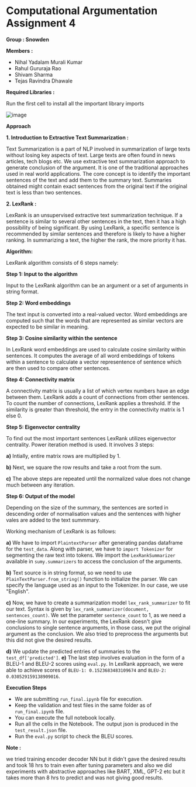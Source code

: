 # Computational Argumentation Assignment 4
**Group : Snowden**

**Members :**

* Nihal Yadalam Murali Kumar
* Rahul Gururaja Rao
* Shivam Sharma
* Tejas Ravindra Dhawale

**Required Libraries :**

Run the first cell to install all the important library imports

![image](https://user-images.githubusercontent.com/26580082/125171353-1786b880-e1b4-11eb-8bf4-b72f6970aa89.png)
    
**Approach**

**1. Introduction to Extractive Text Summarization :**

Text Summarization is a part of NLP involved in summarization of large texts without losing key aspects of text. Large texts are often found in news articles, tech blogs etc.
We use extractive text summarization approach to generate conclusion of the argument. It is one of the traditional approaches used in real world applications. The core concept is to identify the important sentences of the text and add them to the summary text. Summaries obtained might contain exact sentences from the original text if the original text is less than two sentences.

**2. LexRank :**

LexRank is an unsupervised extractive text summarization technique. If a sentence is similar to several other sentences in the text, then it has a high possibility of being significant. By using LexRank, a specific sentence is recommended by similar sentences and therefore is likely to have a higher ranking. In summarizing a text, the higher the rank, the more priority it has.

**Algorithm:**

LexRank algorithm consists of 6 steps namely:

**Step 1: Input to the algorithm**

Input to the LexRank algorithm can be an argument or a set of arguments in string format.

**Step 2: Word embeddings**

The text input is converted into a real-valued vector. Word embeddings are computed such that the words that are represented as similar vectors are expected to be similar in meaning.

**Step 3: Cosine similarity within the sentence**

In LexRank word embeddings are used to calculate cosine similarity within sentences. It computes the average of all word embeddings of tokens within a sentence to calculate a vector representence of sentence which are then used to compare other sentences.

**Step 4: Connectivity matrix**

A connectivity matrix is usually a list of which vertex numbers have an edge between them. LexRank adds a count of connections from other sentences. To count the number of connections, LexRank applies a threshold. If the similarity is greater than threshold, the entry in the connectivity matrix is 1 else 0.

**Step 5: Eigenvector centrality**

To find out the most important sentences LexRank utilizes eigenvector centrality. Power iteration method is used. It involves 3 steps:

**a)** Intially, entire matrix rows are  multiplied by 1.

**b)** Next, we square the row results and take a root from the sum.

**c)** The above steps are repeated until the normalized value does not change much between any iteration.

**Step 6: Output of the model**

Depending on the size of the summary, the sentences are sorted in descending order of normalisation values and the sentences with higher vales are added to the text summmary.

Working mechanism of LexRank is as follows:

**a)** We have to import `PlaintextParser` after generating pandas dataframe for the `test_data`. Along with parser, we have to `import Tokenizer` for segmenting the raw text into tokens. We import the `LexRankSummarizer` available in `sumy.summarizers` to access the conclusion of the arguments.

**b)** Text source is in string format, so we need to use `PlainTextParser.from_string()` function to initialize the parser. We can specify the language used as an input to the Tokenizer. In our case, we use "English".

**c)** Now, we have to create a summarization model `lex_rank_summarizer` to fit our text. Syntax is given by `lex_rank_summarizer(document, sentences_count)`. We set the parameter `sentence_count` to 1, as we need a one-line summary. In our experiments, the LexRank doesn't give conclusions to single sentence arguments, in those cass, we put the original argument as the conclusion. We also tried to preprocess the arguments but this did not give the desired results.

**d)** We update the predicted entries of summaries to the `test_df['predicted']`. 
**e)** The last step involves evaluation in the form of a BLEU-1 and BLEU-2 scores using `eval.py`. In LexRank approach, we were able to achieve scores of `BLEU-1: 0.1523683483109674` and `BLEU-2: 0.030529159138909016`.

**Execution Steps**
- We are submitting `run_final.ipynb` file for execution.
- Keep the validation and test files in the same folder as of `run_final.ipynb` file.
- You can execute the full notebook locally.
- Run all the cells in the Notebook. The output json is produced in the `test_result.json` file.
- Run the `eval.py` script to check the BLEU scores.

**Note :**

we tried training encoder decoder NN but it didn't gave the desired results and took 18 hrs to train even after tuning parameters and also we did experiments with abstractive approaches like BART, XML, GPT-2 etc but it takes more than 8 hrs to predict and was not giving good results.
